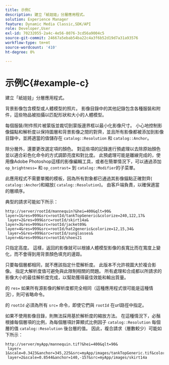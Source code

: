 ```yaml
---
title: 示例C
description: 建立「紙娃娃」分層應用程式。
solution: Experience Manager
feature: Dynamic Media Classic,SDK/API
role: Developer,User
exl-id: 70232055-2a4c-4e56-8076-3cd56a9004c5
source-git-commit: 24667a5ebab54ba22c4a3f6b52d19d7a31a93576
workflow-type: tm+mt
source-wordcount: '410'
ht-degree: 0%

---
```


# 示例C{#example-c}

建立「紙娃娃」分層應用程式。

背景影像包含模型或人體模型的照片。 影像目錄中的其他記錄包含各種服裝和附件，這些物品被拍攝以匹配形狀和大小的人體模型。

每個服裝/附件照片被蒙版並裁切到蒙版邊界框以最小化影像尺寸。 小心地控制影像錨點和解析度以保持圖層和背景影像之間的對齊，並且所有影像都被添加到影像目錄中，並將適當的值儲存在 `catalog::Resolution` 和 `catalog::Anchor`。

除分層外，還要更改選定項的顏色。 對這些項的記錄進行預處理以去除原始顏色並以適合彩色化命令的方式調節亮度和對比度。 此預處理可能是離線完成的，使用像Adobe Photoshop這樣的影像編輯工具，或者在簡單情況下，可以通過添加 `op_brightness=` 和 `op_contrast=` 到 `catalog::Modifier`的子菜單。

此應用程式不需要單獨的模板，因為所有對象都已通過其影像錨點正確對齊( `catalog::Anchor`)和縮放( `catalog::Resolution`)。 由客戶端負責，以確保適當的層順序。

典型的請求可能如下所示：

```
http://server/rootId/mannequin?&hei=400&qlt=90&
layer=1&res=999&src=rootId/tankTopGeneric&colorize=240,122,17&
 layer=2&res=999&src=rootId/skirt14a&
layer=3&res=999&src=rootId/jacket09&
layer=4&res=999&src=rootId/hat2generic&colorize=12,15,34&
 layer=5&res=999&src=rootId/sunglasses&
layer=6&res=999&src=rootId/shoes21
```

只指定高度。 這樣，返回的影像就可以根據人體模型影像的長寬比而在寬度上變化，而不會得到用背景顏色填充的邊距。

只要每個層都相同，就不應該指定什麼解析度。 此版本不允許視圖大於複合影像。 指定大解析度值可避免與此限制相關的問題。 所有處理和合成都以所請求的影像大小的最佳解析度完成，以幫助獲得最佳效能和輸出質量。

的 `res=` 如果所有源影像的解析度都完全相同（這種應用程式很可能是這種情況），則可省略命令。

的 `rootId` 必須為所有 `src=` 命令，即使它們與 `rootId` 在url路徑中指定。

如果不使用影像目錄，則無法採用基於解析度的縮放方法。 在這種情況下，必鬚根據每個層項的比例，為每個層項計算顯式比例因子 `catalog::Resolution` 每個層的值 `catalog::Resolution` 後台層的值。 因此，複合請求（層數較少）可能如下所示：

```
http://server/myApp/mannequin.tif?&hei=400&qlt=90&
 layer= 1&scale=0.3423&anchor=345,225&src=myApp/images/tankTopGeneric.tif&colorize=240,122,17&
 layer=2&scale=0.8544&anchor=140,-157&src=myApp/images/skirt14a
```
